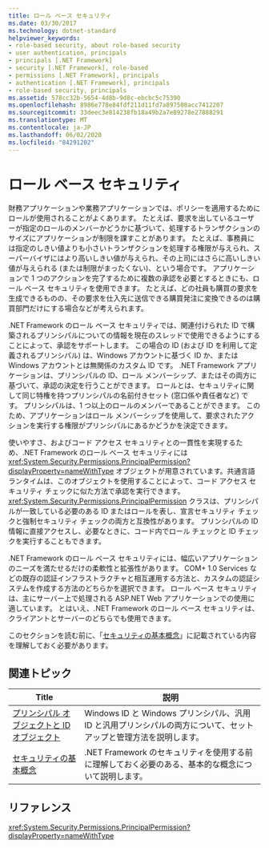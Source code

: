 ```yaml
---
title: ロール ベース セキュリティ
ms.date: 03/30/2017
ms.technology: dotnet-standard
helpviewer_keywords:
- role-based security, about role-based security
- user authentication, principals
- principals [.NET Framework]
- security [.NET Framework], role-based
- permissions [.NET Framework], principals
- authentication [.NET Framework], principals
- role-based security, principals
ms.assetid: 578cc32b-5654-4d8b-9d8c-ebcbc5c75390
ms.openlocfilehash: 8986e778e84fdf211d11fd7a897508acc7412207
ms.sourcegitcommit: 33deec3e814238fb18a49b2a7e89278e27888291
ms.translationtype: MT
ms.contentlocale: ja-JP
ms.lasthandoff: 06/02/2020
ms.locfileid: "84291202"
---
```

# <a name="role-based-security"></a>ロール ベース セキュリティ
財務アプリケーションや業務アプリケーションでは、ポリシーを適用するためにロールが使用されることがよくあります。 たとえば、要求を出しているユーザーが指定のロールのメンバーかどうかに基づいて、処理するトランザクションのサイズにアプリケーションが制限を課すことがあります。 たとえば、事務員には指定のしきい値よりも小さいトランザクションを処理する権限が与えられ、スーパーバイザにはより高いしきい値が与えられ、その上司にはさらに高いしきい値が与えられる (または制限がまったくない)、という場合です。 アプリケーションで 1 つのアクションを完了するために複数の承認を必要とするときにも、ロール ベース セキュリティを使用できます。 たとえば、どの社員も購買の要求を生成できるものの、その要求を仕入先に送信できる購買発注に変換できるのは購買部門だけにする場合などが考えられます。  
  
 .NET Framework のロール ベース セキュリティでは、関連付けられた ID で構築されるプリンシパルについての情報を現在のスレッドで使用できるようにすることによって、承認をサポートします。 この場合の ID (および ID を利用して定義されるプリンシパル) は、Windows アカウントに基づく ID か、または Windows アカウントとは無関係のカスタム ID です。 .NET Framework アプリケーションは、プリンシパルの ID、ロール メンバーシップ、またはその両方に基づいて、承認の決定を行うことができます。 ロールとは、セキュリティに関して同じ特権を持つプリンシパルの名前付きセット (窓口係や責任者など) です。 プリンシパルは、1 つ以上のロールのメンバーであることができます。 このため、アプリケーションはロール メンバーシップを使用して、要求されたアクションを実行する権限がプリンシパルにあるかどうかを決定できます。  
  
 使いやすさ、およびコード アクセス セキュリティとの一貫性を実現するため、.NET Framework のロール ベース セキュリティには <xref:System.Security.Permissions.PrincipalPermission?displayProperty=nameWithType> オブジェクトが用意されています。共通言語ランタイムは、このオブジェクトを使用することによって、コード アクセス セキュリティ チェックに似た方法で承認を実行できます。 <xref:System.Security.Permissions.PrincipalPermission> クラスは、プリンシパルが一致している必要のある ID またはロールを表し、宣言セキュリティ チェックと強制セキュリティ チェックの両方と互換性があります。 プリンシパルの ID 情報に直接アクセスし、必要なときに、コード内でロール チェックと ID チェックを実行することもできます。  
  
 .NET Framework のロール ベース セキュリティには、幅広いアプリケーションのニーズを満たせるだけの柔軟性と拡張性があります。 COM+ 1.0 Services などの既存の認証インフラストラクチャと相互運用する方法と、カスタムの認証システムを作成する方法のどちらかを選択できます。 ロール ベース セキュリティは、主にサーバー上で処理される ASP.NET Web アプリケーションでの使用に適しています。 とはいえ、.NET Framework のロール ベース セキュリティは、クライアントとサーバーのどちらでも使用できます。  
  
 このセクションを読む前に、「[セキュリティの基本概念](key-security-concepts.md)」に記載されている内容を理解しておく必要があります。  
  
## <a name="related-topics"></a>関連トピック  
  
|Title|説明|  
|-----------|-----------------|  
|[プリンシパル オブジェクトと ID オブジェクト](principal-and-identity-objects.md)|Windows ID と Windows プリンシパル、汎用 ID と汎用プリンシパルの両方について、セットアップと管理方法を説明します。|  
|[セキュリティの基本概念](key-security-concepts.md)|.NET Framework のセキュリティを使用する前に理解しておく必要のある、基本的な概念について説明します。|  
  
## <a name="reference"></a>リファレンス  
 <xref:System.Security.Permissions.PrincipalPermission?displayProperty=nameWithType>
